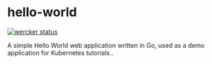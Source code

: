 # hello-world

[![wercker status](https://app.wercker.com/status/4329b23035a908cb7b8b45066261f7b8/s/master "wercker status")](https://app.wercker.com/project/byKey/4329b23035a908cb7b8b45066261f7b8)

A simple Hello World web application written in Go, used as a demo application for Kubernetes tutorials..
